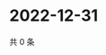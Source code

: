 # 2022-12-31

共 0 条

<!-- BEGIN WEIBO -->
<!-- 最后更新时间 Sat Dec 31 2022 21:16:02 GMT+0800 (China Standard Time) -->

<!-- END WEIBO -->

